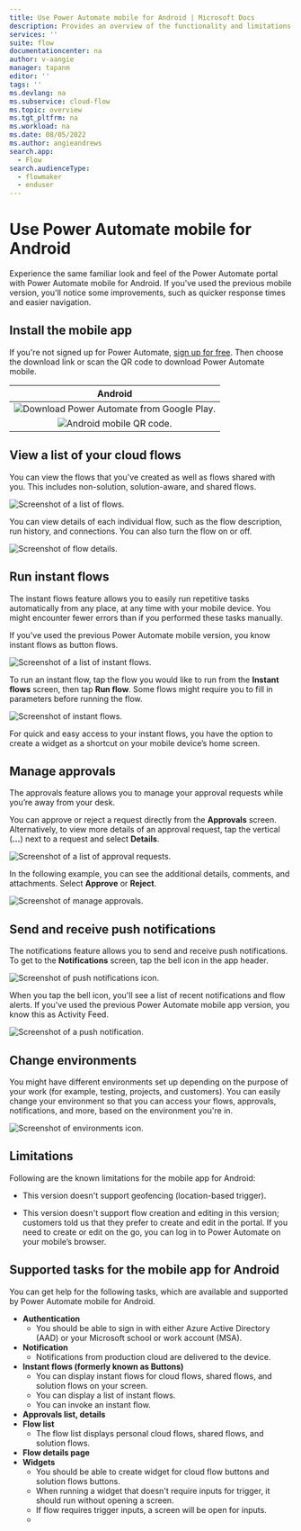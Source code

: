 ```yaml
---
title: Use Power Automate mobile for Android | Microsoft Docs
description: Provides an overview of the functionality and limitations in Power Automate mobile for Android.
services: ''
suite: flow
documentationcenter: na
author: v-aangie
manager: tapanm
editor: ''
tags: ''
ms.devlang: na
ms.subservice: cloud-flow
ms.topic: overview
ms.tgt_pltfrm: na
ms.workload: na
ms.date: 08/05/2022
ms.author: angieandrews
search.app: 
  - Flow
search.audienceType: 
  - flowmaker
  - enduser
---
```


# Use Power Automate mobile for Android

Experience the same familiar look and feel of the Power Automate portal with Power Automate mobile for Android. If you've used the previous mobile version, you'll notice some improvements, such as quicker response times and easier navigation.

## Install the mobile app

If you're not signed up for Power Automate, [sign up for free](sign-up-sign-in.md). Then choose the download link or scan the QR code to download Power Automate mobile.

| Android |
| :---:   |
| ![Download Power Automate from Google Play.](media/android/google-play.png "Download Power Automate from Google Play")   |
| ![Android mobile QR code.](media/android/android-mobile-qrcode.png "Power Automate mobile for Android QR code")  |

## View a list of your cloud flows

You can view the flows that you've created as well as flows shared with you. This includes non-solution, solution-aware, and shared flows.

![Screenshot of a list of flows.](media/android/instant-flows.png "List of flows")

You can view details of each individual flow, such as the flow description, run history, and connections. You can also turn the flow on or off.

![Screenshot of flow details.](media/android/flow-details.png "Flow details")

## Run instant flows

The instant flows feature allows you to easily run repetitive tasks automatically from any place, at any time with your mobile device. You might encounter fewer errors than if you performed these tasks manually.

If you've used the previous Power Automate mobile version, you know instant flows as button flows.

![Screenshot of a list of instant flows.](media/android/instant-flows-1.png "List of instant flows")

To run an instant flow, tap the flow you would like to run from the **Instant flows** screen, then tap **Run flow**. Some flows might require you to fill in parameters before running the flow.

![Screenshot of instant flows.](media/android/run-flow.png "Run instant flows")

For quick and easy access to your instant flows, you have the option to create a widget as a shortcut on your mobile device’s home screen.

## Manage approvals

The approvals feature allows you to manage your approval requests while you’re away from your desk. 

You can approve or reject a request directly from the **Approvals** screen. Alternatively, to view more details of an approval request, tap the vertical (**…**) next to a request and select **Details**.

![Screenshot of a list of approval requests.](media/android/manage-approvals-1.png "List of approval requests")

In the following example, you can see the additional details, comments, and attachments. Select **Approve** or **Reject**.

![Screenshot of manage approvals.](media/android/manage-approvals.png "Approval details")

## Send and receive push notifications

The notifications feature allows you to send and receive push notifications. To get to the **Notifications** screen, tap the bell icon in the app header.

![Screenshot of push notifications icon.](media/android/notifications-1.png "Notifications icon")

When you tap the bell icon, you'll see a list of recent notifications and flow alerts. If you've used the previous Power Automate mobile app version, you know this as Activity Feed.

![Screenshot of a push notification.](media/android/notifications.png "Notifications")

## Change environments

You might have different environments set up depending on the purpose of your work (for example, testing, projects, and customers). You can easily change your environment so that you can access your flows, approvals, notifications, and more, based on the environment you're in.

![Screenshot of environments icon.](media/android/environment.png "Evironments")

## Limitations

Following are the known limitations for the mobile app for Android: 

- This version doesn't support geofencing (location-based trigger).

- This version doesn't support flow creation and editing in this version; customers told us that they prefer to create and edit in the portal. If you need to create or edit on the go, you can log in to Power Automate on your mobile’s browser.

## Supported tasks for the mobile app for Android

You can get help for the following tasks, which are available and supported by Power Automate mobile for Android.

- **Authentication**
    - You should be able to sign in with either Azure Active Directory (AAD) or your Microsoft school or work account (MSA).
- **Notification**
    - Notifications from production cloud are delivered to the device.
- **Instant flows (formerly known as Buttons)**
    - You can display instant flows for cloud flows, shared flows, and solution flows on your screen.
    - You can display a list of instant flows.
    - You can invoke an instant flow.
- **Approvals list, details**
- **Flow list**
    - The flow list displays personal cloud flows, shared flows, and solution flows.
- **Flow details page**
- **Widgets**
    - You should be able to create widget for cloud flow buttons and solution flows buttons.
    - When running a widget that doesn't require inputs for trigger, it should run without opening a screen.
    - If flow requires trigger inputs, a screen will be open for inputs.
    - 